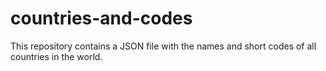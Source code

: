 # countries-and-codes
This repository contains a JSON file with the names and short codes of all countries in the world.
